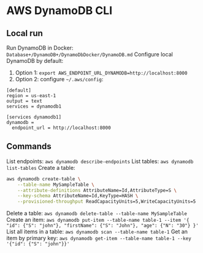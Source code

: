 # AWS DynamoDB CLI

## Local run
Run DynamoDB in Docker: `Database+/DynamoDB+/DynamoDbDocker/DynamoDB.md`
Configure local DynamoDB by default:
1. Option 1: `export AWS_ENDPOINT_URL_DYNAMODB=http://localhost:8000`
2. Option 2: configure `~/.aws/config`:
```
[default]
region = us-east-1
output = text
services = dynamodb1

[services dynamodb1]
dynamodb = 
  endpoint_url = http://localhost:8000
```
## Commands
List endpoints: `aws dynamodb describe-endpoints`
List tables: `aws dynamodb list-tables`
Create a table:
```bash
aws dynamodb create-table \
    --table-name MySampleTable \
    --attribute-definitions AttributeName=Id,AttributeType=S \
    --key-schema AttributeName=Id,KeyType=HASH \
    --provisioned-throughput ReadCapacityUnits=5,WriteCapacityUnits=5
```
Delete a table: `aws dynamodb delete-table --table-name MySampleTable`
Create an item: `aws dynamodb put-item --table-name table-1 --item '{ "id": {"S": "john"}, "firstName": {"S": "John"}, "age": {"N": "30"} }'`
List all items in a table: `aws dynamodb scan --table-name table-1`
Get an item by primary key: `aws dynamodb get-item --table-name table-1 --key '{"id": {"S": "john"}}'`
